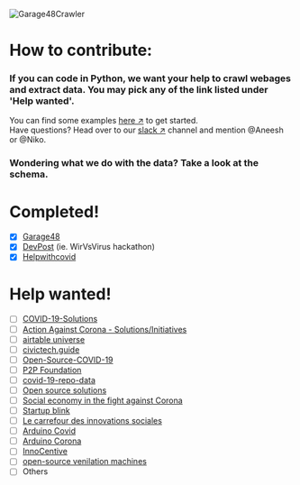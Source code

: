 ![Garage48Crawler](https://github.com/civictechhub/crawlers/workflows/Garage48Crawler/badge.svg?branch=master)

# How to contribute:
### If you can code in Python, we want your help to crawl webages and extract data. You may pick any of the link listed under 'Help wanted'.
You can find some examples [here &#x2197;](https://github.com/civictechhub/crawlers) to get started.</br>
Have questions? Head over to our [slack &#x2197;](https://join.slack.com/t/civictechhub/shared_invite/zt-dlw4duki-LjqG1llwXA8KDodp3x34cg) channel and mention @Aneesh or @Niko.

### Wondering what we do with the data? Take a look at the schema.

# Completed!
- [x] [Garage48](garage48)
- [x] [DevPost](devpost) (ie. WirVsVirus hackathon)
- [x] [Helpwithcovid](helpwithcovid)

# Help wanted!
- [ ] [COVID-19-Solutions](https://airtable.com/shrPm5L5I76Djdu9B/tbl6pY6HtSZvSE6rJ)
- [ ] [Action Against Corona - Solutions/Initiatives](https://docs.google.com/spreadsheets/d/1mEJWIuCTpYMEPPKYQEi6CL0NpzHeGHZjF9aWbR2hTo0/edit#gid=1163311600)
- [ ] [airtable universe](https://airtable.com/universe/expAvHxkW4rRwtVab/covid-19-resources-and-projects?explore=true)
- [ ] [civictech.guide](https://civictech.guide/coronavirus/)
- [ ] [Open-Source-COVID-19](http://open-source-covid-19.weileizeng.com/)
- [ ] [P2P Foundation](https://wiki.p2pfoundation.net/Category:Corona_Solidarity_Initiatives)
- [ ] [covid-19-repo-data](https://github.com/github/covid-19-repo-data)
- [ ] [Open source solutions](https://joinup.ec.europa.eu/collection/digital-response-covid-19/open-source-solutions)
- [ ] [Social economy in the fight against Corona](https://webgate.ec.europa.eu/fpfis/wikis/display/SEC/Social+economy+in+the+fight+against+Corona)
- [ ] [Startup blink](https://coronavirus.startupblink.com/)
- [ ] [Le carrefour des innovations sociales](https://www.carrefourdesinnovationssociales.fr/domaines/territoires-engages/)
- [ ] [Arduino Covid](https://create.arduino.cc/projecthub/search?q=COVID)
- [ ] [Arduino Corona](https://create.arduino.cc/projecthub/search?q=Corona)
- [ ] [InnoCentive](https://www.innocentive.com/ar/challenge/browse/filterForm)
- [ ] [open-source venilation machines](https://sites.google.com/view/coronavirus-openkit/coronavirus-ventilation?authuser=0)
- [ ] Others
